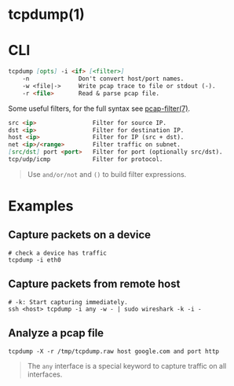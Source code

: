# tcpdump(1)

# CLI

```markdown
tcpdump [opts] -i <if> [<filter>]
    -n              Don't convert host/port names.
    -w <file|->     Write pcap trace to file or stdout (-).
    -r <file>       Read & parse pcap file.
```

Some useful filters, for the full syntax see [pcap-filter(7)](https://www.tcpdump.org/manpages/pcap-filter.7.html).
```markdown
src <ip>                Filter for source IP.
dst <ip>                Filter for destination IP.
host <ip>               Filter for IP (src + dst).
net <ip>/<range>        Filter traffic on subnet.
[src/dst] port <port>   Filter for port (optionally src/dst).
tcp/udp/icmp            Filter for protocol.
```

> Use `and/or/not` and `()` to build filter expressions.

# Examples

## Capture packets on a device

```
# check a device has traffic
tcpdump -i eth0
```

## Capture packets from remote host

```makrdown
# -k: Start capturing immediately.
ssh <host> tcpdump -i any -w - | sudo wireshark -k -i -
```

## Analyze a pcap file

```makrdown
tcpdump -X -r /tmp/tcpdump.raw host google.com and port http
```


> The `any` interface is a special keyword to capture traffic on all interfaces.
